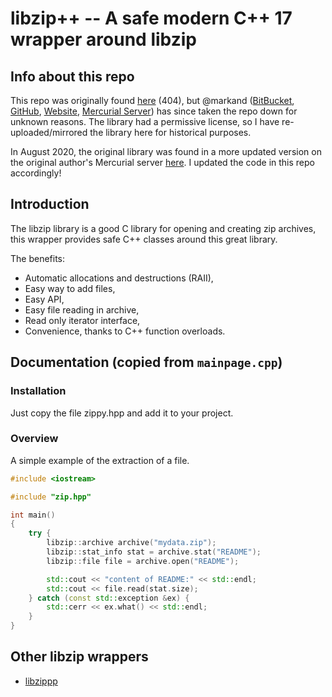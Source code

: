 libzip++ -- A safe modern C++ 17 wrapper around libzip
===================================================

Info about this repo
--------------------
This repo was originally found [here](https://bitbucket.org/markand/libzip/) (404), but @markand ([BitBucket](https://bitbucket.org/markand/), [GitHub](https://github.com/markand), [Website](http://markand.fr/), [Mercurial Server](http://hg.markand.fr)) has since taken the repo down for unknown reasons. The library had a permissive license, so I have re-uploaded/mirrored the library here for historical purposes.

In August 2020, the original library was found in a more updated version on the original author's Mercurial server [here](http://hg.markand.fr/libzip/summary). I updated the code in this repo accordingly!

Introduction
------------

The libzip library is a good C library for opening and creating zip archives,
this wrapper provides safe C++ classes around this great library.

The benefits:

- Automatic allocations and destructions (RAII),
- Easy way to add files,
- Easy API,
- Easy file reading in archive,
- Read only iterator interface,
- Convenience, thanks to C++ function overloads.

Documentation (copied from `mainpage.cpp`)
-------------

### Installation

Just copy the file zippy.hpp and add it to your project.

### Overview

A simple example of the extraction of a file.

```cpp
#include <iostream>

#include "zip.hpp"

int main()
{
    try {
        libzip::archive archive("mydata.zip");
        libzip::stat_info stat = archive.stat("README");
        libzip::file file = archive.open("README");

        std::cout << "content of README:" << std::endl;
        std::cout << file.read(stat.size);
    } catch (const std::exception &ex) {
        std::cerr << ex.what() << std::endl;
    }
}
```

Other libzip wrappers
---------------------

* [libzippp](https://github.com/ctabin/libzippp)